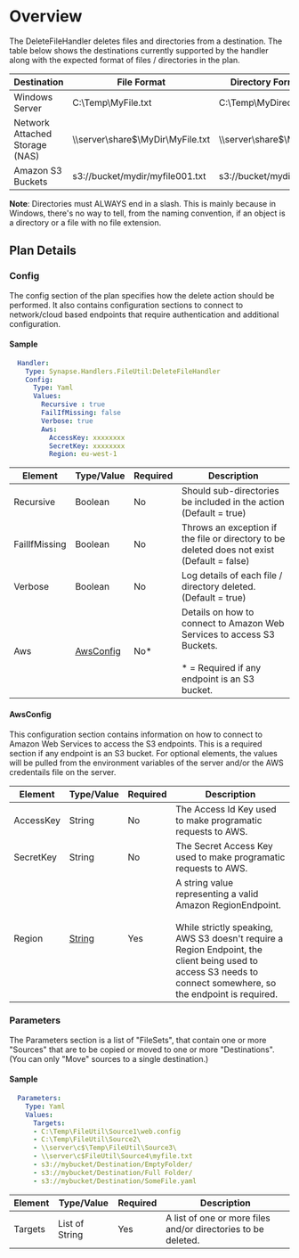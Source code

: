 # Overview
The DeleteFileHandler deletes files and directories from a destination.  The table below shows the destinations currently supported by the handler along with the expected format of files / directories in the plan.

|Destination|File Format|Directory Format
|-----------|-----------|----------------
|Windows Server|C:\Temp\MyFile.txt|C:\Temp\MyDirectory\
|Network Attached Storage (NAS)|\\\server\share$\MyDir\MyFile.txt|\\\server\share$\MyDir\
|Amazon S3 Buckets|s3://bucket/mydir/myfile001.txt|s3://bucket/mydir/

**Note**: Directories must ALWAYS end in a slash.  This is mainly because in Windows, there's no way to tell, from the naming convention, if an object is a directory or a file with no file extension.


## Plan Details
### Config

The config section of the plan specifies how the delete action should be performed.  It also contains configuration sections to connect to network/cloud based endpoints that require authentication and additional configuration.

#### Sample
````yaml
  Handler:
    Type: Synapse.Handlers.FileUtil:DeleteFileHandler
    Config:
      Type: Yaml
      Values:
        Recursive : true
        FailIfMissing: false
        Verbose: true
        Aws:
          AccessKey: xxxxxxxx
          SecretKey: xxxxxxxx
          Region: eu-west-1
````

|Element|Type/Value|Required|Description
|-------|----------|--------|-----------
|Recursive|Boolean|No|Should sub-directories be included in the action (Default = true)
|FailIfMissing|Boolean|No|Throws an exception if the file or directory to be deleted does not exist (Default = false)
|Verbose|Boolean|No|Log details of each file / directory deleted. (Default = true)
|Aws|[AwsConfig](#awsconfig)|No*|Details on how to connect to Amazon Web Services to access S3 Buckets.<br><br>* = Required if any endpoint is an S3 bucket.

#### AwsConfig 

This configuration section contains information on how to connect to Amazon Web Services to access the S3 endpoints.  This is a required section if any endpoint is an S3 bucket.  For optional elements, the values will be pulled from the environment variables of the server and/or the AWS credentails file on the server.

|Element|Type/Value|Required|Description
|-------|----------|--------|-----------
|AccessKey|String|No|The Access Id Key used to make programatic requests to AWS.
|SecretKey|String|No|The Secret Access Key used to make programatic requests to AWS.
|Region|[String](http://docs.aws.amazon.com/general/latest/gr/rande.html#s3_region)|Yes|A string value representing a valid Amazon RegionEndpoint.  <br><br>While strictly speaking, AWS S3 doesn't require a Region Endpoint, the client being used to access S3 needs to connect somewhere, so the endpoint is required.


### Parameters

The Parameters section is a list of "FileSets", that contain one or more "Sources" that are to be copied or moved to one or more "Destinations".  (You can only "Move" sources to a single destination.) 

#### Sample
````yaml
  Parameters:
    Type: Yaml
    Values:
      Targets:
      - C:\Temp\FileUtil\Source1\web.config
      - C:\Temp\FileUtil\Source2\
      - \\server\c$\Temp\FileUtil\Source3\
      - \\server\c$FileUtil\Source4\myfile.txt
      - s3://mybucket/Destination/EmptyFolder/
      - s3://mybucket/Destination/Full Folder/
      - s3://mybucket/Destination/SomeFile.yaml
````

|Element|Type/Value|Required|Description
|-------|----|--------|-----------
|Targets|List of String|Yes|A list of one or more files and/or directories to be deleted.

